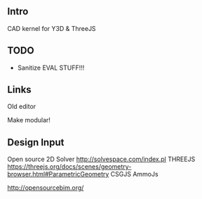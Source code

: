 Intro
---
CAD kernel for Y3D & ThreeJS

TODO
---
- Sanitize EVAL STUFF!!!

Links
---
Old editor 


Make modular!

Design Input
---
Open source 2D Solver http://solvespace.com/index.pl
THREEJS https://threejs.org/docs/scenes/geometry-browser.html#ParametricGeometry
CSGJS 
AmmoJs

http://opensourcebim.org/